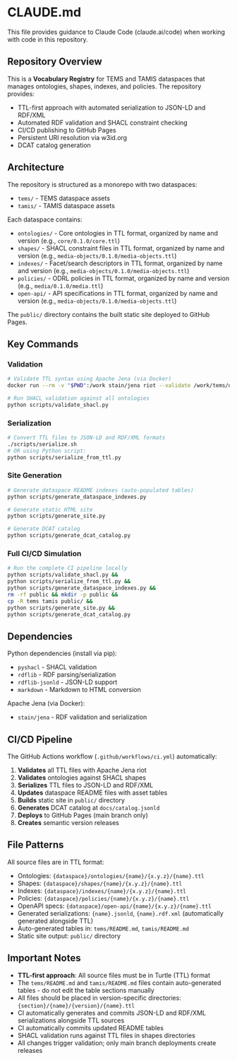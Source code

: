 # CLAUDE.md

This file provides guidance to Claude Code (claude.ai/code) when working with code in this repository.

## Repository Overview

This is a **Vocabulary Registry** for TEMS and TAMIS dataspaces that manages ontologies, shapes, indexes, and policies. The repository provides:

- TTL-first approach with automated serialization to JSON-LD and RDF/XML
- Automated RDF validation and SHACL constraint checking
- CI/CD publishing to GitHub Pages
- Persistent URI resolution via w3id.org
- DCAT catalog generation

## Architecture

The repository is structured as a monorepo with two dataspaces:
- `tems/` - TEMS dataspace assets
- `tamis/` - TAMIS dataspace assets  

Each dataspace contains:
- `ontologies/` - Core ontologies in TTL format, organized by name and version (e.g., `core/0.1.0/core.ttl`)
- `shapes/` - SHACL constraint files in TTL format, organized by name and version (e.g., `media-objects/0.1.0/media-objects.ttl`)
- `indexes/` - Facet/search descriptors in TTL format, organized by name and version (e.g., `media-objects/0.1.0/media-objects.ttl`)
- `policies/` - ODRL policies in TTL format, organized by name and version (e.g., `media/0.1.0/media.ttl`)
- `open-api/` - API specifications in TTL format, organized by name and version (e.g., `media-objects/0.1.0/media-objects.ttl`)

The `public/` directory contains the built static site deployed to GitHub Pages.

## Key Commands

### Validation
```bash
# Validate TTL syntax using Apache Jena (via Docker)
docker run --rm -v "$PWD":/work stain/jena riot --validate /work/tems/ontologies/core/0.1.0/core.ttl

# Run SHACL validation against all ontologies
python scripts/validate_shacl.py
```

### Serialization  
```bash
# Convert TTL files to JSON-LD and RDF/XML formats
./scripts/serialize.sh
# OR using Python script:
python scripts/serialize_from_ttl.py
```

### Site Generation
```bash
# Generate dataspace README indexes (auto-populated tables)
python scripts/generate_dataspace_indexes.py

# Generate static HTML site 
python scripts/generate_site.py

# Generate DCAT catalog
python scripts/generate_dcat_catalog.py
```

### Full CI/CD Simulation
```bash
# Run the complete CI pipeline locally
python scripts/validate_shacl.py &&
python scripts/serialize_from_ttl.py &&
python scripts/generate_dataspace_indexes.py &&
rm -rf public && mkdir -p public &&
cp -R tems tamis public/ &&
python scripts/generate_site.py &&
python scripts/generate_dcat_catalog.py
```

## Dependencies

Python dependencies (install via pip):
- `pyshacl` - SHACL validation
- `rdflib` - RDF parsing/serialization  
- `rdflib-jsonld` - JSON-LD support
- `markdown` - Markdown to HTML conversion

Apache Jena (via Docker):
- `stain/jena` - RDF validation and serialization

## CI/CD Pipeline

The GitHub Actions workflow (`.github/workflows/ci.yml`) automatically:

1. **Validates** all TTL files with Apache Jena riot
2. **Validates** ontologies against SHACL shapes  
3. **Serializes** TTL files to JSON-LD and RDF/XML
4. **Updates** dataspace README files with asset tables
5. **Builds** static site in `public/` directory
6. **Generates** DCAT catalog at `docs/catalog.jsonld`
7. **Deploys** to GitHub Pages (main branch only)
8. **Creates** semantic version releases

## File Patterns

All source files are in TTL format:
- Ontologies: `{dataspace}/ontologies/{name}/{x.y.z}/{name}.ttl`
- Shapes: `{dataspace}/shapes/{name}/{x.y.z}/{name}.ttl`
- Indexes: `{dataspace}/indexes/{name}/{x.y.z}/{name}.ttl`
- Policies: `{dataspace}/policies/{name}/{x.y.z}/{name}.ttl`
- OpenAPI specs: `{dataspace}/open-api/{name}/{x.y.z}/{name}.ttl`
- Generated serializations: `{name}.jsonld`, `{name}.rdf.xml` (automatically generated alongside TTL)
- Auto-generated tables in: `tems/README.md`, `tamis/README.md`
- Static site output: `public/` directory

## Important Notes

- **TTL-first approach**: All source files must be in Turtle (TTL) format
- The `tems/README.md` and `tamis/README.md` files contain auto-generated tables - do not edit the table sections manually
- All files should be placed in version-specific directories: `{section}/{name}/{version}/{name}.ttl`
- CI automatically generates and commits JSON-LD and RDF/XML serializations alongside TTL sources
- CI automatically commits updated README tables
- SHACL validation runs against TTL files in shapes directories
- All changes trigger validation; only main branch deployments create releases